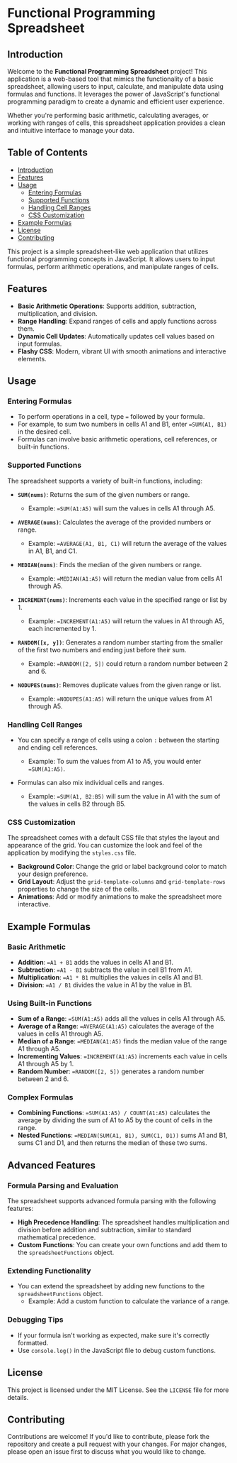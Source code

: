 # Functional Programming Spreadsheet

## Introduction

Welcome to the **Functional Programming Spreadsheet** project! This application is a web-based tool that mimics the functionality of a basic spreadsheet, allowing users to input, calculate, and manipulate data using formulas and functions. It leverages the power of JavaScript's functional programming paradigm to create a dynamic and efficient user experience.

Whether you're performing basic arithmetic, calculating averages, or working with ranges of cells, this spreadsheet application provides a clean and intuitive interface to manage your data.

## Table of Contents

- [Introduction](#introduction)
- [Features](#features)
- [Usage](#usage)
  - [Entering Formulas](#entering-formulas)
  - [Supported Functions](#supported-functions)
  - [Handling Cell Ranges](#handling-cell-ranges)
  - [CSS Customization](#css-customization)
- [Example Formulas](#example-formulas)
- [License](#license)
- [Contributing](#contributing)



This project is a simple spreadsheet-like web application that utilizes functional programming concepts in JavaScript. It allows users to input formulas, perform arithmetic operations, and manipulate ranges of cells.

## Features

- **Basic Arithmetic Operations**: Supports addition, subtraction, multiplication, and division.
- **Range Handling**: Expand ranges of cells and apply functions across them.
- **Dynamic Cell Updates**: Automatically updates cell values based on input formulas.
- **Flashy CSS**: Modern, vibrant UI with smooth animations and interactive elements.

## Usage

### Entering Formulas

- To perform operations in a cell, type `=` followed by your formula.
- For example, to sum two numbers in cells A1 and B1, enter `=SUM(A1, B1)` in the desired cell.
- Formulas can involve basic arithmetic operations, cell references, or built-in functions.

### Supported Functions

The spreadsheet supports a variety of built-in functions, including:

- **`SUM(nums)`**: Returns the sum of the given numbers or range.
  - Example: `=SUM(A1:A5)` will sum the values in cells A1 through A5.

- **`AVERAGE(nums)`**: Calculates the average of the provided numbers or range.
  - Example: `=AVERAGE(A1, B1, C1)` will return the average of the values in A1, B1, and C1.

- **`MEDIAN(nums)`**: Finds the median of the given numbers or range.
  - Example: `=MEDIAN(A1:A5)` will return the median value from cells A1 through A5.

- **`INCREMENT(nums)`**: Increments each value in the specified range or list by 1.
  - Example: `=INCREMENT(A1:A5)` will return the values in A1 through A5, each incremented by 1.

- **`RANDOM([x, y])`**: Generates a random number starting from the smaller of the first two numbers and ending just before their sum.
  - Example: `=RANDOM([2, 5])` could return a random number between 2 and 6.

- **`NODUPES(nums)`**: Removes duplicate values from the given range or list.
  - Example: `=NODUPES(A1:A5)` will return the unique values from A1 through A5.

### Handling Cell Ranges

- You can specify a range of cells using a colon `:` between the starting and ending cell references.
  - Example: To sum the values from A1 to A5, you would enter `=SUM(A1:A5)`.

- Formulas can also mix individual cells and ranges.
  - Example: `=SUM(A1, B2:B5)` will sum the value in A1 with the sum of the values in cells B2 through B5.

### CSS Customization

The spreadsheet comes with a default CSS file that styles the layout and appearance of the grid. You can customize the look and feel of the application by modifying the `styles.css` file.

- **Background Color**: Change the grid or label background color to match your design preference.
- **Grid Layout**: Adjust the `grid-template-columns` and `grid-template-rows` properties to change the size of the cells.
- **Animations**: Add or modify animations to make the spreadsheet more interactive.


## Example Formulas

### Basic Arithmetic

- **Addition**: `=A1 + B1` adds the values in cells A1 and B1.
- **Subtraction**: `=A1 - B1` subtracts the value in cell B1 from A1.
- **Multiplication**: `=A1 * B1` multiplies the values in cells A1 and B1.
- **Division**: `=A1 / B1` divides the value in A1 by the value in B1.

### Using Built-in Functions

- **Sum of a Range**: `=SUM(A1:A5)` adds all the values in cells A1 through A5.
- **Average of a Range**: `=AVERAGE(A1:A5)` calculates the average of the values in cells A1 through A5.
- **Median of a Range**: `=MEDIAN(A1:A5)` finds the median value of the range A1 through A5.
- **Incrementing Values**: `=INCREMENT(A1:A5)` increments each value in cells A1 through A5 by 1.
- **Random Number**: `=RANDOM([2, 5])` generates a random number between 2 and 6.

### Complex Formulas

- **Combining Functions**: `=SUM(A1:A5) / COUNT(A1:A5)` calculates the average by dividing the sum of A1 to A5 by the count of cells in the range.
- **Nested Functions**: `=MEDIAN(SUM(A1, B1), SUM(C1, D1))` sums A1 and B1, sums C1 and D1, and then returns the median of these two sums.

## Advanced Features

### Formula Parsing and Evaluation

The spreadsheet supports advanced formula parsing with the following features:

- **High Precedence Handling**: The spreadsheet handles multiplication and division before addition and subtraction, similar to standard mathematical precedence.
- **Custom Functions**: You can create your own functions and add them to the `spreadsheetFunctions` object.

### Extending Functionality

- You can extend the spreadsheet by adding new functions to the `spreadsheetFunctions` object.
  - Example: Add a custom function to calculate the variance of a range.

### Debugging Tips

- If your formula isn't working as expected, make sure it's correctly formatted.
- Use `console.log()` in the JavaScript file to debug custom functions.

## License

This project is licensed under the MIT License. See the `LICENSE` file for more details.

## Contributing

Contributions are welcome! If you'd like to contribute, please fork the repository and create a pull request with your changes. For major changes, please open an issue first to discuss what you would like to change.

